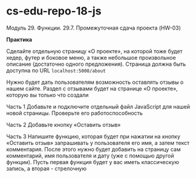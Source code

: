 # cs-edu-repo-18-js
Модуль 29. Функции. 29.7. Промежуточная сдача проекта (HW-03)

**Практика**

Сделайте отдельную страницу «О проекте», на которой тоже будет хедер,
 футер и боковое меню, а также небольшое произвольное описание
 (достаточно одного предложения).
Страница должна быть доступна по URL `localhost:5000/about`

Нужно будет дать пользователям возможность оставлять отзывы
 о нашем сайте.
Раздел с отзывами будет на странице «О проекте», которую вы
 только что создали

Часть 1
Добавьте и подключите отдельный файл JavaScript для нашей новой
 страницы. Проверьте его работоспособность

Часть 2
Добавьте кнопку «Оставить отзыв»

Часть 3
Напишите функцию, которая будет при нажатии на кнопку «Оставить отзыв»
 запрашивать у пользователя его имя, а затем текст комментария.
После этого нужно будет добавить на страницу сам комментарий,
 имя пользователя и дату (уже с помощью другой функции). 
Пусть первая функция будет у вас иметь классическую запись,
 а вторая - стрелочную
